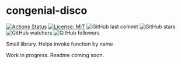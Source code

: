# congenial-disco
[![Actions Status](https://github.com/glensand/congenial-disco/workflows/BuildAndTest/badge.svg)](https://github.com/glensand/congenial-disco/actions)
[![License: MIT](https://img.shields.io/badge/License-MIT-yellow.svg)](https://opensource.org/licenses/MIT)
![GitHub last commit](https://img.shields.io/github/last-commit/glensand/congenial-disco?color=red&style=plastic)
![GitHub stars](https://img.shields.io/github/stars/glensand/congenial-disco?style=social)
![GitHub watchers](https://img.shields.io/github/watchers/glensand/congenial-disco?style=social)
![GitHub followers](https://img.shields.io/github/followers/glensand?style=social)

<p>Small library. Helps invoke function by name</p>
Work in progress.
Readme coming soon.
